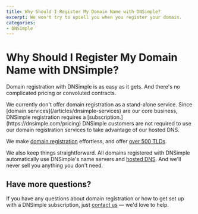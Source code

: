 ```yaml
---
title: Why Should I Register My Domain Name with DNSimple?
excerpt: We won't try to upsell you when you register your domain.
categories:
- DNSimple
---
```


# Why Should I Register My Domain Name with DNSimple?

Domain registration with DNSimple is as easy as it gets. And there's no complicated pricing or convoluted contracts.

<info>
We currently don't offer domain registration as a stand-alone service. Since [domain services](/articles/dnsimple-services) are our core business, DNSimple registration requires a [subscription.](https://dnsimple.com/pricing) DNSimple customers are not required to use our domain registration services to take advantage of our hosted DNS.
</info>

We make [domain registration](/articles/registering-domain/) effortless, and offer [over 500 TLDs](https://dnsimple.com/tlds).

We also keep things straightforward. All domains registered with DNSimple automatically use DNSimple's name servers and [hosted DNS](https://dnsimple.com/products/dns-hosting). And we'll never sell you anything you don't need. 

## Have more questions? 

If you have any questions about domain registration or how to get set up with a DNSimple subscription, just [contact us](https://dnsimple.com/feedback) — we'd love to help.
